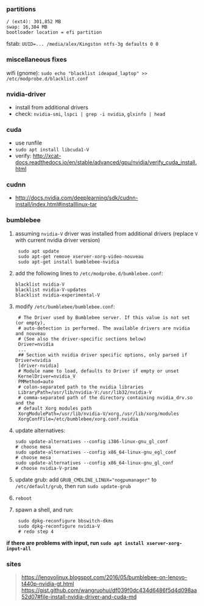 

### partitions
	/ (ext4): 301,852 MB
	swap: 16,384 MB
	bootloader location = efi partition

fstab: `UUID=... /media/alex/Kingston ntfs-3g defaults 0 0`

### miscellaneous fixes
wifi (gnome): `sudo echo "blacklist ideapad_laptop" >> /etc/modprobe.d/blacklist.conf`

### nvidia-driver
- install from additional drivers
- check: `nvidia-smi`, `lspci | grep -i nvidia`, `glxinfo | head`

### cuda
- use runfile
- `sudo apt install libcuda1-V`
- verify: http://xcat-docs.readthedocs.io/en/stable/advanced/gpu/nvidia/verify_cuda_install.html

### cudnn
- http://docs.nvidia.com/deeplearning/sdk/cudnn-install/index.html#installlinux-tar

### bumblebee
1. assuming `nvidia-V` driver was installed from additional drivers (replace `V` with current nvidia driver version)

	    sudo apt update
	    sudo apt-get remove xserver-xorg-video-nouveau
	    sudo apt-get install bumblebee-nvidia

 2. add the following lines to `/etc/modprobe.d/bumblebee.conf`:

        blacklist nvidia-V
	    blacklist nvidia-V-updates
	    blacklist nvidia-experimental-V

3. modify `/etc/bumblebee/bumblebee.conf`:

        # The Driver used by Bumblebee server. If this value is not set (or empty),
        # auto-detection is performed. The available drivers are nvidia and nouveau
        # (See also the driver-specific sections below)
        Driver=nvidia
        ...
        ## Section with nvidia driver specific options, only parsed if Driver=nvidia
        [driver-nvidia]
        # Module name to load, defaults to Driver if empty or unset
        KernelDriver=nvidia_V
        PMMethod=auto
        # colon-separated path to the nvidia libraries
        LibraryPath=/usr/lib/nvidia-V:/usr/lib32/nvidia-V
        # comma-separated path of the directory containing nvidia_drv.so and the
        # default Xorg modules path
        XorgModulePath=/usr/lib/nvidia-V/xorg,/usr/lib/xorg/modules
        XorgConfFile=/etc/bumblebee/xorg.conf.nvidia

  4. update alternatives:

         sudo update-alternatives --config i386-linux-gnu_gl_conf
         # choose mesa
         sudo update-alternatives --config x86_64-linux-gnu_egl_conf
         # choose mesa
         sudo update-alternatives --config x86_64-linux-gnu_gl_conf
         # choose nvidia-V-prime

5. update grub: add `GRUB_CMDLINE_LINUX="nogpumanager"` to `/etc/default/grub`, then run `sudo update-grub`

6. `reboot`

7. spawn a shell, and run:

        sudo dpkg-reconfigure bbswitch-dkms
        sudo dpkg-reconfigure nvidia-V
        # redo step 4


**if there are problems with input, run `sudo apt install xserver-xorg-input-all`**

### sites
> https://lenovolinux.blogspot.com/2016/05/bumblebee-on-lenovo-t440p-nvidia-gt.html
> https://gist.github.com/wangruohui/df039f0dc434d6486f5d4d098aa52d07#file-install-nvidia-driver-and-cuda-md
